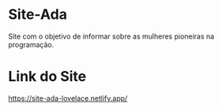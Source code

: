 # Site-Ada
Site com o objetivo de informar sobre as mulheres pioneiras na programação.

# Link do Site
https://site-ada-lovelace.netlify.app/
